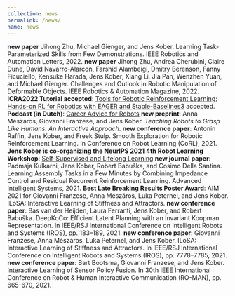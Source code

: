 ```yaml
---
collection: news
permalink: /news/
name: news
---
```

**new paper** Jihong Zhu, Michael Gienger, and Jens Kober. Learning Task-Parameterized Skills from Few Demonstrations. IEEE Robotics and Automation Letters, 2022.
**new  paper** Jihong Zhu, Andrea Cherubini, Claire Dune, David Navarro-Alarcon, Farshid Alambeigi, Dmitry Berenson, Fanny Ficuciello, Kensuke Harada, Jens Kober, Xiang Li, Jia Pan, Wenzhen Yuan, and Michael Gienger. Challenges and Outlook in Robotic Manipulation of Deformable Objects. IEEE Robotics & Automation Magazine, 2022.
**ICRA2022 Tutorial accepted**: [Tools for Robotic Reinforcement Learning: Hands-on RL for Robotics with EAGER and Stable-Baselines3](https://araffin.github.io/tools-for-robotic-rl-icra2022/) accepted.
**Podcast (in Dutch)**: [Career Advice for Robots](https://www.tudelft.nl/over-tu-delft/strategie/vision-teams/robotics-vision-team/robots-at-work)
**new preprint**: Anna Mészáros, Giovanni Franzese, and Jens Kober. *Teaching Robots to Grasp Like Humans: An Interactive Approach*.
**new conference paper**: Antonin Raffin, Jens Kober, and Freek Stulp. Smooth Exploration for Robotic Reinforcement Learning. In Conference on Robot Learning (CoRL), 2021.
**Jens Kober is co-organizing the NeurIPS 2021 4th Robot Learning Workshop**: [Self-Supervised and Lifelong Learning](http://www.robot-learning.ml/2021/)
**new journal paper**: Padmaja Kulkarni, Jens Kober, Robert Babuška, and Cosimo Della Santina. Learning Assembly Tasks in a Few Minutes by Combining Impedance Control and Residual Recurrent Reinforcement Learning. Advanced Intelligent Systems, 2021.
**Best Late Breaking Results Poster Award**: AIM 2021 for Giovanni Franzese, Anna Mészáros, Luka Peternel, and Jens Kober. ILoSA: Interactive Learning of Stiffness and Attractors.
**new conference paper**: Bas van der Heijden, Laura Ferranti, Jens Kober, and Robert Babuška. DeepKoCo: Efficient Latent Planning with an Invariant Koopman Representation. In IEEE/RSJ International Conference on Intelligent Robots and Systems (IROS), pp. 183–189, 2021.
**new conference paper**: Giovanni Franzese, Anna Mészáros, Luka Peternel, and Jens Kober. ILoSA: Interactive Learning of Stiffness and Attractors. In IEEE/RSJ International Conference on Intelligent Robots and Systems (IROS), pp. 7778–7785, 2021. 
**new conference paper**: Bart Bootsma, Giovanni Franzese, and Jens Kober. Interactive Learning of Sensor Policy Fusion. In 30th IEEE International Conference on Robot & Human Interactive Communication (RO-MAN), pp. 665-670, 2021.


